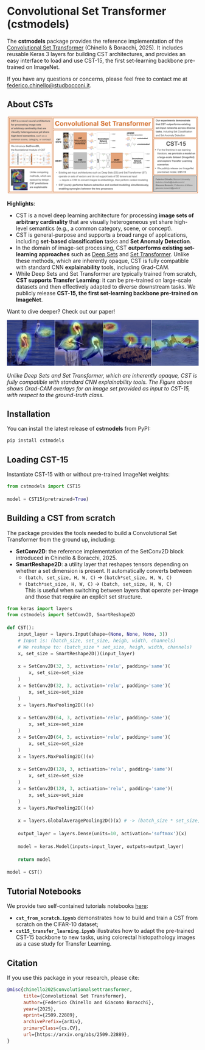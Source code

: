 # Convolutional Set Transformer (cstmodels)

The **cstmodels** package provides the reference implementation of the [Convolutional Set Transformer](https://arxiv.org/abs/2509.22889) (Chinello & Boracchi, 2025). It includes reusable Keras 3 layers for building CST architectures, and provides an easy interface to load and use CST-15, the first set-learning backbone pre-trained on ImageNet.

If you have any questions or concerns, please feel free to contact me at <federico.chinello@studbocconi.it>.

## About CSTs

![](https://raw.githubusercontent.com/chinefed/convolutional-set-transformer/c8329b2508e4d503a95931fdec77dbc64732e5c6/assets/summary.png)

**Highlights**:

- CST is a novel deep learning architecture for processing **image sets of arbitrary cardinality** that are visually heterogeneous yet share high-level semantics (e.g., a common category, scene, or concept).
- CST is general-purpose and supports a broad range of applications, including **set-based classification** tasks and **Set Anomaly Detection**.
- In the domain of image-set processing, CST **outperforms existing set-learning approaches** such as [Deep Sets](https://arxiv.org/abs/1703.06114) and [Set Transformer](https://arxiv.org/abs/1810.00825). Unlike these methods, which are inherently opaque, CST is fully compatible with standard CNN **explainability** tools, including Grad-CAM.
- While Deep Sets and Set Transformer are typically trained from scratch, **CST supports Transfer Learning**: it can be pre-trained on large-scale datasets and then effectively adapted to diverse downstream tasks. We publicly release **CST-15, the first set-learning backbone pre-trained on ImageNet**.

Want to dive deeper? Check out our paper!

![](https://raw.githubusercontent.com/chinefed/convolutional-set-transformer/c8329b2508e4d503a95931fdec77dbc64732e5c6/assets/gradcams.png)

*Unlike Deep Sets and Set Transformer, which are inherently opaque, CST is fully compatible with standard CNN explainability tools. The Figure above shows Grad-CAM overlays for an image set provided as input to CST-15, with respect to the ground-truth class.*

## Installation

You can install the latest release of **cstmodels** from PyPI:

```bash
pip install cstmodels
```

## Loading CST-15

Instantiate CST-15 with or without pre-trained ImageNet weights:

```python
from cstmodels import CST15

model = CST15(pretrained=True)
```

## Building a CST from scratch

The package provides the tools needed to build a Convolutional Set Transformer from the ground up, including:

- **SetConv2D**: the reference implementation of the SetConv2D block introduced in Chinello & Boracchi, 2025.  
- **SmartReshape2D**: a utility layer that reshapes tensors depending on whether a set dimension is present. It automatically converts between  
  - `(batch, set_size, H, W, C)` → `(batch*set_size, H, W, C)`  
  - `(batch*set_size, H, W, C)` → `(batch, set_size, H, W, C)`  
  This is useful when switching between layers that operate per-image and those that require an explicit set structure.

```python
from keras import layers
from cstmodels import SetConv2D, SmartReshape2D

def CST():
    input_layer = layers.Input(shape=(None, None, None, 3))
    # Input is: (batch_size, set_size, heigh, width, channels)
    # We reshape to: (batch_size * set_size, heigh, width, channels)
    x, set_size = SmartReshape2D()(input_layer)

    x = SetConv2D(32, 3, activation='relu', padding='same')(
        x, set_size=set_size
    )
    x = SetConv2D(32, 3, activation='relu', padding='same')(
        x, set_size=set_size
    )
    x = layers.MaxPooling2D()(x)

    x = SetConv2D(64, 3, activation='relu', padding='same')(
        x, set_size=set_size
    )
    x = SetConv2D(64, 3, activation='relu', padding='same')(
        x, set_size=set_size
    )
    x = layers.MaxPooling2D()(x)

    x = SetConv2D(128, 3, activation='relu', padding='same')(
        x, set_size=set_size
    )
    x = SetConv2D(128, 3, activation='relu', padding='same')(
        x, set_size=set_size
    )
    x = layers.MaxPooling2D()(x)

    x = layers.GlobalAveragePooling2D()(x) # -> (batch_size * set_size, channels)

    output_layer = layers.Dense(units=10, activation='softmax')(x)

    model = keras.Model(inputs=input_layer, outputs=output_layer)

    return model

model = CST()
```

## Tutorial Notebooks

We provide two self-contained tutorials notebooks [here](https://github.com/chinefed/convolutional-set-transformer/tree/b263e9e6c85d1cf36ca06f9c74dcf6c4c531a435/tutorial_notebooks):

- **`cst_from_scratch.ipynb`** demonstrates how to build and train a CST from scratch on the CIFAR-10 dataset;  
- **`cst15_transfer_learning.ipynb`** illustrates how to adapt the pre-trained CST-15 backbone to new tasks, using colorectal histopathology images as a case study for Transfer Learning. 

## Citation

If you use this package in your research, please cite:

```bibtex
@misc{chinello2025convolutionalsettransformer,
      title={Convolutional Set Transformer}, 
      author={Federico Chinello and Giacomo Boracchi},
      year={2025},
      eprint={2509.22889},
      archivePrefix={arXiv},
      primaryClass={cs.CV},
      url={https://arxiv.org/abs/2509.22889}, 
}
```